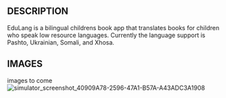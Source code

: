 DESCRIPTION
------------

EduLang is a bilingual childrens book app that translates books for children who speak low resource languages. Currently the language support is Pashto, Ukrainian, Somali, and Xhosa.

IMAGES
------------
images to come
![simulator_screenshot_40909A78-2596-47A1-B57A-A43ADC3A1908](https://user-images.githubusercontent.com/71041442/169711046-f6fb53a8-74f0-49d4-b7d7-81b3a7927394.png)

